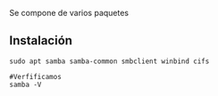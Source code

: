 Se compone de varios paquetes

## Instalación
```shell
sudo apt samba samba-common smbclient winbind cifs

#Verfificamos
samba -V 
```
